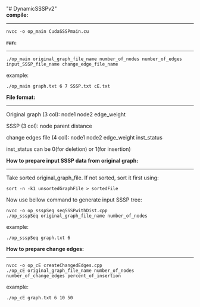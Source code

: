 "# DynamicSSSPv2"   
**compile:**
_____________
```shell
nvcc -o op_main CudaSSSPmain.cu
```

**run:**
_____________
```shell
./op_main original_graph_file_name number_of_nodes number_of_edges input_SSSP_file_name change_edge_file_name
```

example:  
```shell
./op_main graph.txt 6 7 SSSP.txt cE.txt
```


**File format:**
_____________

Original graph (3 col):
node1 node2 edge_weight

SSSP (3 col):
node parent distance

change edges file (4 col):
node1 node2 edge_weight inst_status

inst_status can be 0(for deletion) or 1(for insertion)

**How to prepare input SSSP data from original graph:**
___________________________________________________
Take sorted original_graph_file. If not sorted, sort it first using:
```shell
sort -n -k1 unsortedGraphFile > sortedFile
```
Now use bellow command to generate input SSSP tree:
```shell
nvcc -o op_ssspSeq seqSSSPwithDist.cpp
./op_ssspSeq original_graph_file_name number_of_nodes
```
example:  
```shell
./op_ssspSeq graph.txt 6
```

**How to prepare change edges:**
____________________________
```shell
nvcc -o op_cE createChangedEdges.cpp  
./op_cE original_graph_file_name number_of_nodes number_of_change_edges percent_of_insertion  
```
example:  
```shell
./op_cE graph.txt 6 10 50
```